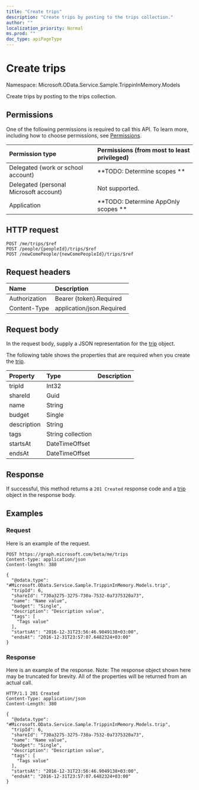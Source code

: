 ```yaml
---
title: "Create trips"
description: "Create trips by posting to the trips collection."
author: ""
localization_priority: Normal
ms.prod: ""
doc_type: apiPageType
---
```


# Create trips

Namespace: Microsoft.OData.Service.Sample.TrippinInMemory.Models

Create trips by posting to the trips collection.

## Permissions
One of the following permissions is required to call this API. To learn more, including how to choose permissions, see [Permissions](/concepts/permissions-reference.md).

|Permission type|Permissions (from most to least privileged)|
|:---|:---|
|Delegated (work or school account)|**TODO: Determine scopes **|
|Delegated (personal Microsoft account)|Not supported.|
|Application|**TODO: Determine AppOnly scopes **|

## HTTP request
<!-- {
  "blockType": "ignored"
}
-->
``` http
POST /me/trips/$ref
POST /people/{peopleId}/trips/$ref
POST /newComePeople/{newComePeopleId}/trips/$ref
```

## Request headers
|Name|Description|
|:---|:---|
|Authorization|Bearer {token}.Required|
|Content-Type|application/json.Required|

## Request body
In the request body, supply a JSON representation for the [trip](../resources/microsoft.odata.service.sample.trippininmemory.models-trip.md) object.

The following table shows the properties that are required when you create the [trip](../resources/microsoft.odata.service.sample.trippininmemory.models-trip.md).

|Property|Type|Description|
|:---|:---|:---|
|tripId|Int32||
|shareId|Guid||
|name|String||
|budget|Single||
|description|String||
|tags|String collection||
|startsAt|DateTimeOffset||
|endsAt|DateTimeOffset||



## Response
If successful, this method returns a `201 Created` response code and a [trip](../resources/microsoft.odata.service.sample.trippininmemory.models-trip.md) object in the response body.

## Examples

### Request
Here is an example of the request.
<!-- {
  "blockType": "request",
  "name": "create_trip_from_"
}
-->
``` http
POST https://graph.microsoft.com/beta/me/trips
Content-type: application/json
Content-length: 380

{
  "@odata.type": "#Microsoft.OData.Service.Sample.TrippinInMemory.Models.trip",
  "tripId": 6,
  "shareId": "730a3275-3275-730a-7532-0a7375320a73",
  "name": "Name value",
  "budget": "Single",
  "description": "Description value",
  "tags": [
    "Tags value"
  ],
  "startsAt": "2016-12-31T23:56:46.9049138+03:00",
  "endsAt": "2016-12-31T23:57:07.6482324+03:00"
}
```

### Response
Here is an example of the response. Note: The response object shown here may be truncated for brevity. All of the properties will be returned from an actual call.
<!-- {
  "blockType": "response",
  "truncated": true,
  "@odata.type": "microsoft.odata.service.sample.trippininmemory.models.trip"
}
-->
``` http
HTTP/1.1 201 Created
Content-Type: application/json
Content-Length: 380

{
  "@odata.type": "#Microsoft.OData.Service.Sample.TrippinInMemory.Models.trip",
  "tripId": 6,
  "shareId": "730a3275-3275-730a-7532-0a7375320a73",
  "name": "Name value",
  "budget": "Single",
  "description": "Description value",
  "tags": [
    "Tags value"
  ],
  "startsAt": "2016-12-31T23:56:46.9049138+03:00",
  "endsAt": "2016-12-31T23:57:07.6482324+03:00"
}
```

